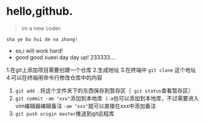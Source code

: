# hello,github.

> im a new coder.

```
sha ye bu hui de na zhong!
```

- so,i will work hard!
- good good xuexi  day day up! 233333....

1.在git上添加项目需要创建一个仓库
2.生成地址
3.在终端中 ` git clone ` 这个地址
4.可以在终端用命令行修改仓库中的内容
 1. ` git add . `将这个文件夹下的东西保存到暂存区（` git status`查看暂存区）
 2. ` git commit -am "xxx" `添加到本地库（` -a `也可以添加到本地库，不过需要进入vim编辑器编辑备注 ` -am "xxx" `就可以直接在xxx中添加备注
 3. ` git push origin master `推送到git远程库 

